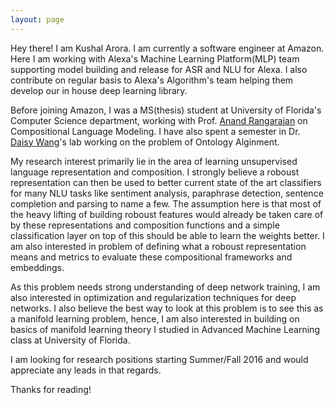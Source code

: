 ```yaml
---
layout: page
---
```


Hey there! I am Kushal Arora. I am currently a software engineer at Amazon. Here I am working with Alexa's Machine Learning Platform(MLP) team supporting model building and release for ASR and NLU for Alexa. I also contribute on regular basis to Alexa's Algorithm's team helping them develop our in house deep learning library.

Before joining Amazon, I was a MS(thesis) student at University of Florida's Computer Science department, working with Prof. [Anand Rangarajan](http://cise.ufl.edu~anand) on Compositional Language Modeling. I have also spent a semester in Dr. [Daisy Wang](http://cise.ufl.edu/~daisyw)'s lab working on the problem of Ontology Alginment.

My research interest primarily lie in the area of learning unsupervised language representation and composition. I strongly believe a roboust representation can then be used to better current state of the art classifiers for many NLU tasks like sentiment analysis, paraphrase detection, sentence completion and parsing to name a few. The assumption here is that most of the heavy lifting of building roboust features would already be taken care of by these representations and composition functions and a simple classification layer on top of this should be able to learn the weights better. I am also interested in problem of defining what a roboust representation means and metrics to evaluate these compositional frameworks and embeddings.

As this problem needs strong understanding of deep network training, I am also interested in optimization and regularization techniques for deep networks. I also believe the best way to look at this problem is to see this as a manifold learning problem, hence, I am also interested in building on basics of manifold learning theory I studied in Advanced Machine Learning class at University of Florida.

I am looking for research positions starting Summer/Fall 2016 and would appreciate any leads in that regards.

Thanks for reading!
